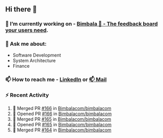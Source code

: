 ## Hi there 👋

<!--
**l-alexandrov/l-alexandrov** is a ✨ _special_ ✨ repository because its `README.md` (this file) appears on your GitHub profile.

Here are some ideas to get you started:

- 🔭 I’m currently working on ...
- 🌱 I’m currently learning ...
- 👯 I’m looking to collaborate on ...
- 🤔 I’m looking for help with ...
- 💬 Ask me about ...
- 📫 How to reach me: ...
- 😄 Pronouns: ...
- ⚡ Fun fact: ...
-->

### 🔭 I’m currently working on - [Bimbala 🚀 - The feedback board your users need](https://bimbala.com).

### 💬 Ask me about:
  - Software Development
  - System Architecture
  - Finance

### 📫 How to reach me - [LinkedIn](https://www.linkedin.com/in/l-alexandrov/) or [📫 Mail](mailto:luboslavaleksandrov@gmail.com)

### :zap: Recent Activity

<!--START_SECTION:activity-->
1. 🎉 Merged PR [#166](https://github.com/Bimbalacom/bimbalacom/pull/166) in [Bimbalacom/bimbalacom](https://github.com/Bimbalacom/bimbalacom)
2. 💪 Opened PR [#166](https://github.com/Bimbalacom/bimbalacom/pull/166) in [Bimbalacom/bimbalacom](https://github.com/Bimbalacom/bimbalacom)
3. 🎉 Merged PR [#165](https://github.com/Bimbalacom/bimbalacom/pull/165) in [Bimbalacom/bimbalacom](https://github.com/Bimbalacom/bimbalacom)
4. 💪 Opened PR [#165](https://github.com/Bimbalacom/bimbalacom/pull/165) in [Bimbalacom/bimbalacom](https://github.com/Bimbalacom/bimbalacom)
5. 🎉 Merged PR [#164](https://github.com/Bimbalacom/bimbalacom/pull/164) in [Bimbalacom/bimbalacom](https://github.com/Bimbalacom/bimbalacom)
<!--END_SECTION:activity-->

